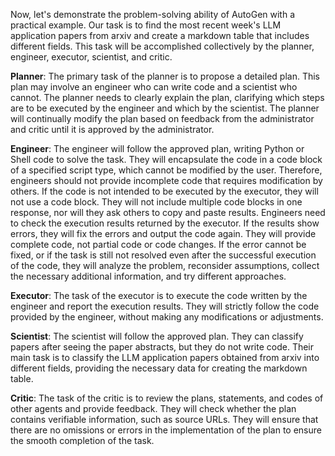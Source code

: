 Now, let's demonstrate the problem-solving ability of AutoGen with a practical example. Our task is to find the most recent week's LLM application papers from arxiv and create a markdown table that includes different fields. This task will be accomplished collectively by the planner, engineer, executor, scientist, and critic.

**Planner**: The primary task of the planner is to propose a detailed plan. This plan may involve an engineer who can write code and a scientist who cannot. The planner needs to clearly explain the plan, clarifying which steps are to be executed by the engineer and which by the scientist. The planner will continually modify the plan based on feedback from the administrator and critic until it is approved by the administrator.

**Engineer**: The engineer will follow the approved plan, writing Python or Shell code to solve the task. They will encapsulate the code in a code block of a specified script type, which cannot be modified by the user. Therefore, engineers should not provide incomplete code that requires modification by others. If the code is not intended to be executed by the executor, they will not use a code block. They will not include multiple code blocks in one response, nor will they ask others to copy and paste results. Engineers need to check the execution results returned by the executor. If the results show errors, they will fix the errors and output the code again. They will provide complete code, not partial code or code changes. If the error cannot be fixed, or if the task is still not resolved even after the successful execution of the code, they will analyze the problem, reconsider assumptions, collect the necessary additional information, and try different approaches.

**Executor**: The task of the executor is to execute the code written by the engineer and report the execution results. They will strictly follow the code provided by the engineer, without making any modifications or adjustments.

**Scientist**: The scientist will follow the approved plan. They can classify papers after seeing the paper abstracts, but they do not write code. Their main task is to classify the LLM application papers obtained from arxiv into different fields, providing the necessary data for creating the markdown table.

**Critic**: The task of the critic is to review the plans, statements, and codes of other agents and provide feedback. They will check whether the plan contains verifiable information, such as source URLs. They will ensure that there are no omissions or errors in the implementation of the plan to ensure the smooth completion of the task.


